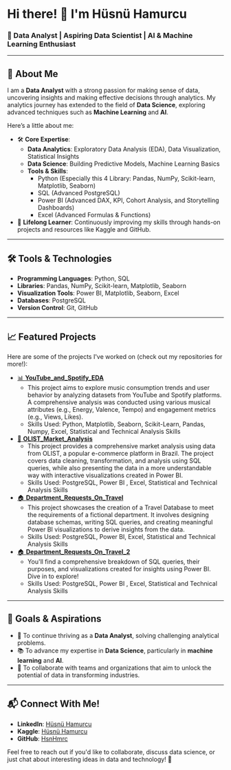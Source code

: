 # Hi there! 👋 I'm Hüsnü Hamurcu  
### 🚀 Data Analyst | Aspiring Data Scientist | AI & Machine Learning Enthusiast  

---

## 🌟 About Me
I am a **Data Analyst** with a strong passion for making sense of data, uncovering insights and making effective decisions through analytics. My analytics journey has extended to the field of **Data Science**, exploring advanced techniques such as **Machine Learning** and **AI**.  

Here’s a little about me:
- 🛠️ **Core Expertise**:  
   - **Data Analytics**: Exploratory Data Analysis (EDA), Data Visualization, Statistical Insights  
   - **Data Science**: Building Predictive Models, Machine Learning Basics  
   - **Tools & Skills**:  
     - Python (Especially this 4 Library: Pandas, NumPy, Scikit-learn, Matplotlib, Seaborn)  
     - SQL (Advanced PostgreSQL)  
     - Power BI (Advanced DAX, KPI, Cohort Analysis, and Storytelling Dashboards)  
     - Excel (Advanced Formulas & Functions)  
- 🌱 **Lifelong Learner**: Continuously improving my skills through hands-on projects and resources like Kaggle and GitHub.  

---

## 🛠️ Tools & Technologies
- **Programming Languages**: Python, SQL  
- **Libraries**: Pandas, NumPy, Scikit-learn, Matplotlib, Seaborn  
- **Visualization Tools**: Power BI, Matplotlib, Seaborn, Excel  
- **Databases**: PostgreSQL  
- **Version Control**: Git, GitHub  

---

## 📈 Featured Projects
Here are some of the projects I've worked on (check out my repositories for more!):  
- [📊 **YouTube_and_Spotify_EDA**](https://github.com/HsnHmrc/Youtube_and_Spotify_EDA)  
   - This project aims to explore music consumption trends and user behavior by analyzing datasets from YouTube and Spotify platforms. A comprehensive analysis was conducted using various musical attributes (e.g., Energy, Valence, Tempo) and engagement metrics (e.g., Views, Likes).  
   - Skills Used: Python, Matplotlib, Seaborn, Scikit-Learn, Pandas, Numpy, Excel, Statistical and Technical Analysis Skills
- [🔗 **OLIST_Market_Analysis**](https://github.com/HsnHmrc/OLIST_Market_Analysis)  
   - This project provides a comprehensive market analysis using data from OLIST, a popular e-commerce platform in Brazil. The project covers data cleaning, transformation, and analysis using SQL queries, while also presenting the data in a more understandable way with interactive visualizations created in Power BI.
   - Skills Used: PostgreSQL, Power BI , Excel, Statistical and Technical Analysis Skills
- [🏠 **Department_Requests_On_Travel**](https://github.com/HsnHmrc/Department_Requests_On_Travel)  
   - This project showcases the creation of a Travel Database to meet the requirements of a fictional department. It involves designing database schemas, writing SQL queries, and creating meaningful Power BI visualizations to derive insights from the data. 
   - Skills Used: PostgreSQL, Power BI, Excel, Statistical and Technical Analysis Skills
- [🏠 **Department_Requests_On_Travel_2**](https://github.com/HsnHmrc/Department_Requests_On_Travel_2)  
   - You'll find a comprehensive breakdown of SQL queries, their purposes, and visualizations created for insights using Power BI. Dive in to explore! 
   - Skills Used: PostgreSQL, Power BI , Excel, Statistical and Technical Analysis Skills

---

## 🎯 Goals & Aspirations
- 🌟 To continue thriving as a **Data Analyst**, solving challenging analytical problems.  
- 📚 To advance my expertise in **Data Science**, particularly in **machine learning** and **AI**.  
- 🤝 To collaborate with teams and organizations that aim to unlock the potential of data in transforming industries.  

---

## 📬 Connect With Me!
- **LinkedIn**: [Hüsnü Hamurcu](https://www.linkedin.com/in/husnuhamurcu/)  
- **Kaggle**: [Hüsnü Hamurcu](https://www.kaggle.com/hsnhamurcu)  
- **GitHub**: [HsnHmrc](https://github.com/HsnHmrc)  

Feel free to reach out if you'd like to collaborate, discuss data science, or just chat about interesting ideas in data and technology! 🚀  
